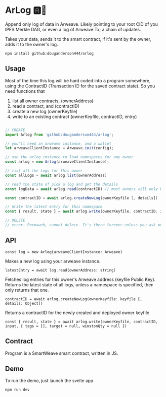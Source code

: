 # ArLog 🆁🌲

Append only log of data in Arweave. Likely pointing to your root CID of you IPFS Merkle DAG, or even a log of Arweave Tx; a chain of updates.

Takes your data, sends it to the smart contract, if it's sent by the owner, adds it to the owner's log.

```
npm install github:douganderson444/arlog
```

## Usage

Most of the time this log will be hard coded into a program somewhere, using the ContractID (Transaction ID for the saved contract state). So you need functions that 

1. list all owner contracts, (ownerAddress)
2. read a contract, and (contractID)
3. create a new log (ownerKeyfile)
4. write to an existing contract (ownerKeyfile, contractID, entry)

```js

// CREATE
import Arlog from 'github:douganderson444/arlog';

// you'll need an arweave instance, and a wallet 
let arweaveClientInstance = Arweave.init(config);

// use the arlog instance to load namespaces for any owner
const arlog = new Arlog(arweaveClientInstance); 

// list all the logs for this owner
const allLogs = await arlog.list(ownerAddress)

// read the state of pick a log and get the details
const logData = await arlog.read(contractID) // most owners will only have/need one namespace

const contractID = await arlog.createNewLog(ownerKeyfile [, details])

// Write the latest entry for this namespace
const { result, state } = await arlog.write(ownerKeyfile, contractID, input, { tags = [], target = null, winstonQty = null })

// DELETE
// error: Permaweb, cannot delete. It's there forever unless you ask nodes to remove for you.

```

## API

`const log = new Arlog(arweaveClientInstance: Arweave)`

Makes a new log using your arweave instance.


`latestEntry = await log.read(ownerAddress: string)`

Fetches log entries for this owner's Arweave address (keyfile Public Key). Returns the latest state of all logs, unless a namespace is specified, then only returns that one.

`contractID = await arlog.createNewLog(ownerKeyfile: keyfile [, details: Object])`

Returns a contractID for the newly created and deployed owner keyfile

`const { result, state } = await arlog.write(ownerKeyfile, contractID, input, { tags = [], target = null, winstonQty = null })`



## Contract

Program is a SmartWeave smart contract, written in JS.

## Demo

To run the demo, just launch the svelte app

```
npm run dev
```
